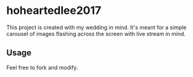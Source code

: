# hoheartedlee2017

This project is created with my wedding in mind. It's meant for a simple carousel of images flashing across the screen with live stream in mind.

## Usage

Feel free to fork and modify.